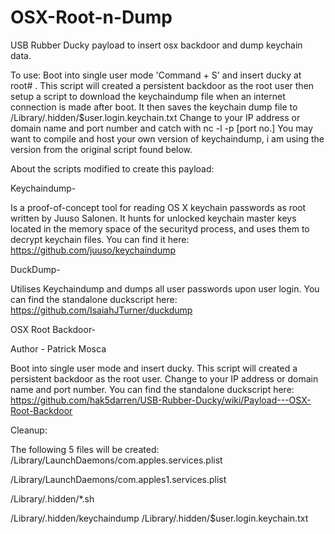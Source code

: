 # OSX-Root-n-Dump
USB Rubber Ducky payload to insert osx backdoor and dump keychain data.

To use:
Boot into single user mode 'Command + S' and insert ducky at root# . 
This script will created a persistent backdoor as the root user then setup a script to download the keychaindump file when an internet connection is made after boot. It then saves the keychain dump file to /Library/.hidden/$user.login.keychain.txt 
Change to your IP address or domain name and port number and catch with nc -l -p [port no.]
You may want to compile and host your own version of keychaindump, i am using the version from the original script found below.

About the scripts modified to create this payload:

Keychaindump-

Is a proof-of-concept tool for reading OS X keychain passwords as root written by Juuso Salonen. It hunts for unlocked keychain master keys located in the memory space of the securityd process, and uses them to decrypt keychain files.
You can find it here: https://github.com/juuso/keychaindump

DuckDump-

Utilises Keychaindump and dumps all user passwords upon user login.
You can find the standalone duckscript here: https://github.com/IsaiahJTurner/duckdump

OSX Root Backdoor-

Author - Patrick Mosca

Boot into single user mode and insert ducky. This script will created a persistent backdoor as the root user. 
Change to your IP address or domain name and port number.
You can find the standalone duckscript here: https://github.com/hak5darren/USB-Rubber-Ducky/wiki/Payload---OSX-Root-Backdoor

Cleanup:

The following 5 files will be created:
/Library/LaunchDaemons/com.apples.services.plist

/Library/LaunchDaemons/com.apples1.services.plist

/Library/.hidden/*.sh 

/Library/.hidden/keychaindump
/Library/.hidden/$user.login.keychain.txt

